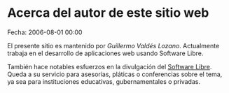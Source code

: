 Acerca del autor de este sitio web
==================================

Fecha: 2006-08-01 00:00

El presente sitio es mantenido por *Guillermo Valdés Lozano*. Actualmente trabaja en el desarrollo de aplicaciones web usando Software Libre.

También hace notables esfuerzos en la divulgación del [Software Libre](http://es.wikipedia.org/wiki/Software_libre). Queda a su servicio para asesorías, pláticas o conferencias sobre el tema, ya sea para instituciones educativas, gubernamentales o privadas.
